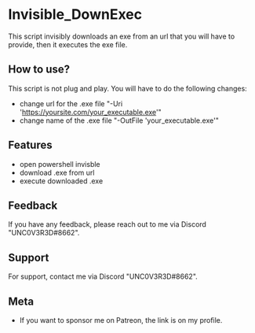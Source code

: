 
# Invisible_DownExec

This script invisibly downloads an exe from an url that you will have to provide, then it executes the exe file.



## How to use?

This script is not plug and play. You will have to do the following changes:

- change url for the .exe file "-Uri 'https://yoursite.com/your_executable.exe'"
- change name of the .exe file "-OutFile 'your_executable.exe'"


## Features

- open powershell invisble
- download .exe from url
- execute downloaded .exe





## Feedback

If you have any feedback, please reach out to me via Discord "UNC0V3R3D#8662".






## Support

For support, contact me via  Discord "UNC0V3R3D#8662".


## Meta


- If you want to sponsor me on Patreon, the link is on my profile.


